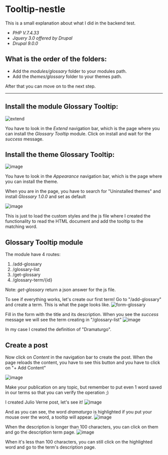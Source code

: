 # Tooltip-nestle
This is a small explanation about what I did in the backend test.

* *PHP V.7.4.33*
* *Jquery 3.0 offered by Drupal*
* *Drupal 9.0.0*

## What is the order of the folders:
* Add the *modules/glossary* folder to your modules path.
* Add the *themes/glossary* folder to your themes path.

After that you can move on to the next step.

---
## Install the module Glossary Tooltip:
![extend](https://github.com/anthonylilo/tooltip-nestle/assets/76402507/cd153a85-f1e9-4d28-8926-78fec52da9a6)

You have to look in the *Extend* navigation bar, which is the page where you can install the *Glossary Tooltip* module. Click on install and wait for the *success* message.

## Install the theme Glossary Tooltip:
![image](https://github.com/anthonylilo/tooltip-nestle/assets/76402507/13e9a058-4665-4463-ba58-8f07b382fa93)

You have to look in the *Appearance* navigation bar, which is the page where you can install the theme.

When you are in the page, you have to search for "Uninstalled themes" and install *Glossary 1.0.0* and set as default

![image](https://github.com/anthonylilo/tooltip-nestle/assets/76402507/679cb1e0-fd4e-4c34-82a1-c9f8ebbdb192)

This is just to load the custom styles and the js file where I created the functionality to read the HTML document and add the tooltip to the matching word.

## Glossary Tooltip module

The module have 4 routes:

1. /add-glossary
2. /glossary-list
3. /get-glossary
4. /glossary-term/{id}

Note: *get-glossary* return a json answer for the js file.

To see if everything works,  let's create our first term! Go to "/add-glossary" and create a term. This is what the page looks like.
![form-glossary](https://github.com/anthonylilo/tooltip-nestle/assets/76402507/64a6a7c4-cb9d-4e41-a3d3-5a9d64613711)

Fill in the form with the title and its description. When you see the *success* message we will see the term creating in "/glossary-list"
![image](https://github.com/anthonylilo/tooltip-nestle/assets/76402507/b79bbf91-f472-4573-9add-e0109a11f8db)

In my case I created the definition of "Dramaturgo".

## Create a post
Now click on *Content* in the navigation bar to create the post. When the page reloads the content, you have to see this button and you have to click on "+ Add Content"

![image](https://github.com/anthonylilo/tooltip-nestle/assets/76402507/1e5517e1-4f2f-4991-9785-73f2a4809efc)

Make your publication on any topic, but remember to put even 1 word saved in our terms so that you can verify the operation ;)

I created Julio Verne post, let's see it!
![image](https://github.com/anthonylilo/tooltip-nestle/assets/76402507/c223dfd8-ec08-4915-9ef6-762b49716ea1)

And as you can see, the word *dramaturgo* is highlighted if you put your mouse over the word, a tooltip will appear.
![image](https://github.com/anthonylilo/tooltip-nestle/assets/76402507/87d47374-e3ff-4337-8c08-de7d147e4269)

When the description is longer than 100 characters, you can click on them and go the description term page.
![image](https://github.com/anthonylilo/tooltip-nestle/assets/76402507/ecaffb5c-2175-4c31-964f-f79ac0947cd5)

When it's less than 100 characters, you can still click on the highlighted word and go to the term's description page.
